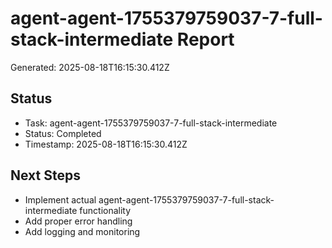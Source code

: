 # agent-agent-1755379759037-7-full-stack-intermediate Report

Generated: 2025-08-18T16:15:30.412Z

## Status
- Task: agent-agent-1755379759037-7-full-stack-intermediate
- Status: Completed
- Timestamp: 2025-08-18T16:15:30.412Z

## Next Steps
- Implement actual agent-agent-1755379759037-7-full-stack-intermediate functionality
- Add proper error handling
- Add logging and monitoring
